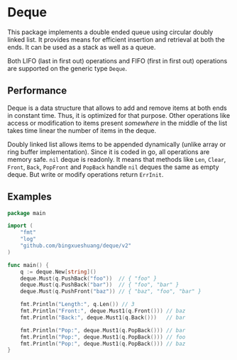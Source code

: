 # Deque

This package implements a double ended queue using circular doubly linked list.
It provides means for efficient insertion and retrieval at both the ends. It
can be used as a stack as well as a queue.

Both LIFO (last in first out) operations and FIFO (first in first out)
operations are supported on the generic type `Deque`.

## Performance

Deque is a data structure that allows to add and remove items at both ends in
constant time. Thus, it is optimized for that purpose. Other operations like
access or modification to items present *somewhere* in the middle of the list
takes time linear the number of items in the deque.

Doubly linked list allows items to be appended dynamically (unlike array or
ring buffer implementation). Since it is coded in go, all operations are
memory safe. `nil` deque is readonly. It means that methods like `Len`, `Clear`,
`Front`, `Back`, `PopFront` and `PopBack` handle `nil` deques the same as empty
deque. But write or modify operations return `ErrInit`.

## Examples

```go
package main

import (
	"fmt"
	"log"
	"github.com/bingxueshuang/deque/v2"
)

func main() {
	q := deque.New[string]()
	deque.Must(q.PushBack("foo"))  // { "foo" }
	deque.Must(q.PushBack("bar"))  // { "foo", "bar" }
	deque.Must(q.PushFront("baz")) // { "baz", "foo", "bar" }

	fmt.Println("Length:", q.Len()) // 3
	fmt.Println("Front:", deque.Must1(q.Front())) // baz
	fmt.Println("Back:", deque.Must1(q.Back()))   // bar

	fmt.Println("Pop:", deque.Must1(q.PopBack())) // bar
	fmt.Println("Pop:", deque.Must1(q.PopBack())) // foo
	fmt.Println("Pop:", deque.Must1(q.PopBack())) // baz
}
```
